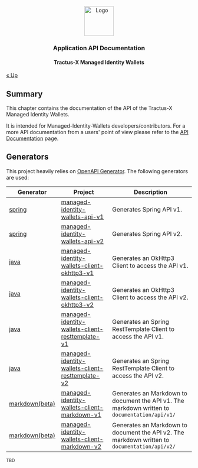 <a name="readme-top"></a>

<!-- Caption -->

<br />
<div align="center">
  <a href="https://eclipse-tractusx.github.io/img/logo_tractus-x.svg">
    <img src="https://eclipse-tractusx.github.io/img/logo_tractus-x.svg" alt="Logo" width="80" height="80">
  </a>

<h3 align="center">Application API Documentation</h3>
<h4 align="center">Tractus-X Managed Identity Wallets</h4>

</div>

[« Up](../../README.md)

## Summary

This chapter contains the documentation of the API of the Tractus-X Managed Identity Wallets.

It is intended for Managed-Identity-Wallets developers/contributors. For a more API documentation from a users' point of
view please refer to the [API Documentation](../../../documentation/api/README.md) page.

## Generators

This project heavily relies on [OpenAPI Generator](https://openapi-generator.tech/). The following generators are used:

| Generator                                                                 | Project                                                                                                               | Description                                                                                   | 
|---------------------------------------------------------------------------|-----------------------------------------------------------------------------------------------------------------------|-----------------------------------------------------------------------------------------------|
| [spring](https://openapi-generator.tech/docs/generators/spring)           | [managed-identity-wallets-api-v1](../../../managed-identity-wallets-api-v1/README.md)                                 | Generates Spring API v1.                                                                      |
| [spring](https://openapi-generator.tech/docs/generators/spring)           | [managed-identity-wallets-api-v2](../../../managed-identity-wallets-api-v1/README.md)                                 | Generates Spring API v2.                                                                      |
| [java](https://openapi-generator.tech/docs/generators/java)               | [managed-identity-wallets-client-okhttp3-v1](../../../managed-identity-wallets-client-okhttp3-v1/README.md)           | Generates an OkHttp3 Client to access the API v1.                                             |
| [java](https://openapi-generator.tech/docs/generators/java)               | [managed-identity-wallets-client-okhttp3-v2](../../../managed-identity-wallets-client-okhttp3-v2/README.md)           | Generates an OkHttp3 Client to access the API v2.                                             |
| [java](https://openapi-generator.tech/docs/generators/java)               | [managed-identity-wallets-client-resttemplate-v1](../../../managed-identity-wallets-client-resttemplate-v1/README.md) | Generates an Spring RestTemplate Client to access the API v1.                                 |
| [java](https://openapi-generator.tech/docs/generators/java)               | [managed-identity-wallets-client-resttemplate-v2](../../../managed-identity-wallets-client-resttemplate-v2/README.md) | Generates an Spring RestTemplate Client to access the API v2.                                 |
| [markdown(beta)](https://openapi-generator.tech/docs/generators/markdown) | [managed-identity-wallets-client-markdown-v1](../../../managed-identity-wallets-markdown-v1/README.md)                | Generates an Markdown to document the API v1. The markdown written to `documentation/api/v1/` | 
| [markdown(beta)](https://openapi-generator.tech/docs/generators/markdown) | [managed-identity-wallets-client-markdown-v2](../../../managed-identity-wallets-markdown-v2/README.md)                | Generates an Markdown to document the API v2. The markdown written to `documentation/api/v2/` |

<sub>TBD</sub>